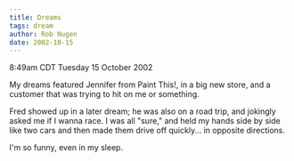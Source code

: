 ```yaml
---
title: Dreams
tags: dream
author: Rob Nugen
date: 2002-10-15
---
```


<p class=date>8:49am CDT Tuesday 15 October 2002</p>

<p>My dreams featured Jennifer from Paint This!, in a big new store,
and a customer that was trying to hit on me or something.</p>

<p>Fred showed up in a later dream; he was also on a road trip, and
jokingly asked me if I wanna race.  I was all "sure," and held my
hands side by side like two cars and then made them drive off
quickly... in opposite directions.</p>

<p>I'm so funny, even in my sleep.</p>
